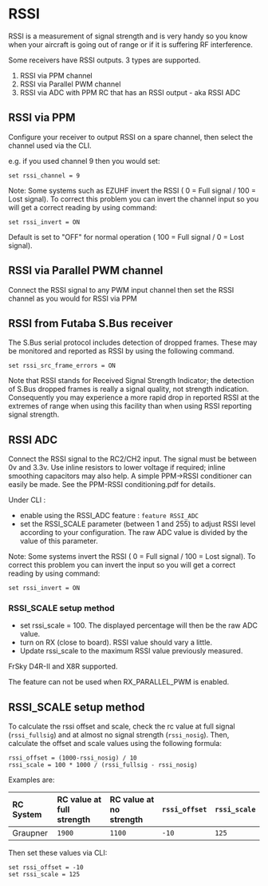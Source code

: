 # RSSI

RSSI is a measurement of signal strength and is very handy so you know when your aircraft is going out of range or if it is suffering RF interference.

Some receivers have RSSI outputs. 3 types are supported.

1. RSSI via PPM channel
1. RSSI via Parallel PWM channel
1. RSSI via ADC with PPM RC that has an RSSI output - aka RSSI ADC

## RSSI via PPM

Configure your receiver to output RSSI on a spare channel, then select the channel used via the CLI.

e.g. if you used channel 9 then you would set:

```
set rssi_channel = 9
```

Note: Some systems such as EZUHF invert the RSSI ( 0 = Full signal / 100 = Lost signal). To correct this problem you can invert the channel input so you will get a correct reading by using command:

```
set rssi_invert = ON
```

Default is set to "OFF" for normal operation ( 100 = Full signal / 0 = Lost signal).

## RSSI via Parallel PWM channel

Connect the RSSI signal to any PWM input channel then set the RSSI channel as you would for RSSI via PPM

## RSSI from Futaba S.Bus receiver

The S.Bus serial protocol includes detection of dropped frames. These may be monitored and reported as RSSI by using the following command.

```
set rssi_src_frame_errors = ON
```

Note that RSSI stands for Received Signal Strength Indicator; the detection of S.Bus dropped frames is really a signal quality, not strength indication. Consequently you may experience a more rapid drop in reported RSSI at the extremes of range when using this facility than when using RSSI reporting signal strength.

## RSSI ADC

Connect the RSSI signal to the RC2/CH2 input. The signal must be between 0v and 3.3v.
Use inline resistors to lower voltage if required; inline smoothing capacitors may also help.
A simple PPM->RSSI conditioner can easily be made. See the PPM-RSSI conditioning.pdf for details.

Under CLI :

- enable using the RSSI_ADC feature : `feature RSSI_ADC`
- set the RSSI_SCALE parameter (between 1 and 255) to adjust RSSI level according to your configuration. The raw ADC value is divided by the value of this parameter.

Note: Some systems invert the RSSI ( 0 = Full signal / 100 = Lost signal). To correct this problem you can invert the input so you will get a correct reading by using command:

```
set rssi_invert = ON
```

### RSSI_SCALE setup method

- set rssi_scale = 100. The displayed percentage will then be the raw ADC value.
- turn on RX (close to board). RSSI value should vary a little.
- Update rssi_scale to the maximum RSSI value previously measured.

FrSky D4R-II and X8R supported.

The feature can not be used when RX_PARALLEL_PWM is enabled.

## RSSI_SCALE setup method

To calculate the rssi offset and scale, check the rc value at full signal (`rssi_fullsig`) and at almost no signal strength (`rssi_nosig`).
Then, calculate the offset and scale values using the following formula:

```
rssi_offset = (1000-rssi_nosig) / 10
rssi_scale = 100 * 1000 / (rssi_fullsig - rssi_nosig)
```

Examples are:

| RC System | RC value at full strength | RC value at no strength | `rssi_offset` | `rssi_scale` |
| :-------- | :------------------------ | :---------------------- | :------------ | :----------- |
| Graupner  | `1900`                    | `1100`                  | `-10`         | `125`        |

Then set these values via CLI:

```
set rssi_offset = -10
set rssi_scale = 125
```
